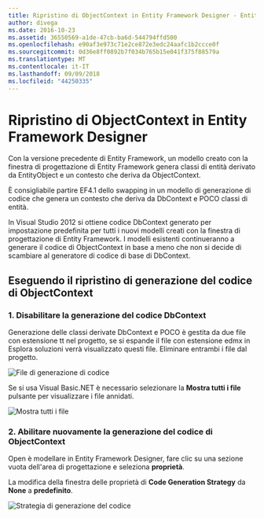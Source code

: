 ```yaml
---
title: Ripristino di ObjectContext in Entity Framework Designer - Entity Framework 6
author: divega
ms.date: 2016-10-23
ms.assetid: 36550569-a1de-47cb-ba6d-544794ffd500
ms.openlocfilehash: e90af3e973c71e2ce872e3edc24aafc1b2ccce0f
ms.sourcegitcommit: 0d36e8ff0892b7f034b765b15e041f375f88579a
ms.translationtype: MT
ms.contentlocale: it-IT
ms.lasthandoff: 09/09/2018
ms.locfileid: "44250335"
---
```

# <a name="reverting-to-objectcontext-in-entity-framework-designer"></a>Ripristino di ObjectContext in Entity Framework Designer
Con la versione precedente di Entity Framework, un modello creato con la finestra di progettazione di Entity Framework genera classi di entità derivato da EntityObject e un contesto che deriva da ObjectContext.

È consigliabile partire EF4.1 dello swapping in un modello di generazione di codice che genera un contesto che deriva da DbContext e POCO classi di entità.

In Visual Studio 2012 si ottiene codice DbContext generato per impostazione predefinita per tutti i nuovi modelli creati con la finestra di progettazione di Entity Framework. I modelli esistenti continueranno a generare il codice di ObjectContext in base a meno che non si decide di scambiare al generatore di codice di base di DbContext.

## <a name="reverting-back-to-objectcontext-code-generation"></a>Eseguendo il ripristino di generazione del codice di ObjectContext

### <a name="1-disable-dbcontext-code-generation"></a>1. Disabilitare la generazione del codice DbContext

Generazione delle classi derivate DbContext e POCO è gestita da due file con estensione tt nel progetto, se si espande il file con estensione edmx in Esplora soluzioni verrà visualizzato questi file. Eliminare entrambi i file dal progetto.

![File di generazione di codice](~/ef6/media/codegenfiles.png)

Se si usa Visual Basic.NET è necessario selezionare la **Mostra tutti i file** pulsante per visualizzare i file annidati.

![Mostra tutti i file](~/ef6/media/showallfiles.png)

### <a name="2-re-enable-objectcontext-code-generation"></a>2. Abilitare nuovamente la generazione del codice di ObjectContext

Open è modellare in Entity Framework Designer, fare clic su una sezione vuota dell'area di progettazione e seleziona **proprietà**.

La modifica della finestra delle proprietà di **Code Generation Strategy** da **None** a **predefinito**.

![Strategia di generazione del codice](~/ef6/media/codegenstrategy.png)
